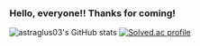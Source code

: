 ### Hello, everyone!! Thanks for coming!

![astraglus03's GitHub stats](https://github-readme-stats.vercel.app/api?username=astraglus03&show_icons=true&theme=radical)
[![Solved.ac profile](http://mazassumnida.wtf/api/v2/generate_badge?boj=kgd0250)](https://solved.ac/kgd0250)
<!--
**astraglus03/astraglus03** is a ✨ _special_ ✨ repository because its `README.md` (this file) appears on your GitHub profile.

Here are some ideas to get you started:

- 🔭 I’m currently working on ...
- 🌱 I’m currently learning ...
- 👯 I’m looking to collaborate on ...
- 🤔 I’m looking for help with ...
- 💬 Ask me about ...
- 📫 How to reach me: ...
- 😄 Pronouns: ...
- ⚡ Fun fact: ...
-->
